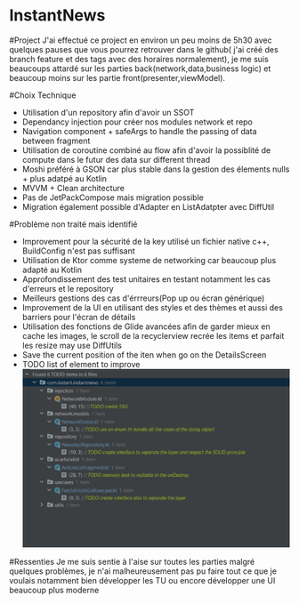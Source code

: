 # InstantNews

#Project
J'ai effectué ce project en environ un peu moins de 5h30 avec quelques pauses que vous pourrez retrouver dans le github( j'ai créé des branch feature et des tags avec des horaires normalement),
je me suis beaucoups attardé sur les parties back(network,data,business logic) et beaucoup moins sur les partie front(presenter,viewModel).

#Choix Technique
* Utilisation d'un repository afin d'avoir un SSOT
* Dependancy injection pour créer nos modules network et repo
* Navigation component + safeArgs to handle the passing of data between fragment
* Utilisation de coroutine combiné au flow afin d'avoir la possiblité de compute dans le futur des data sur different thread
* Moshi préféré à GSON car plus stable dans la gestion des élements nulls + plus adatpé au Kotlin
* MVVM + Clean architecture
* Pas de JetPackCompose mais migration possible
* Migration également possible d'Adapter en ListAdatpter avec DiffUtil


#Problème non traité mais identifié
* Improvement pour la sécurité de la key utilisé un fichier native c++, BuildConfig n'est pas suffisant
* Utilisation de Ktor comme systeme de networking car beaucoup plus adapté au Kotlin
* Approfondissement des test unitaires en testant notamment les cas d'erreurs et le repository
* Meilleurs gestions des cas d'érrreurs(Pop up ou écran générique)
* Improvement de la UI en utilisant des styles et des thèmes et aussi des barriers pour l'écran de détails 
* Utilisation des fonctions de Glide avancées afin de garder mieux en cache les images, le scroll de la recyclerview recrée les items et parfait les resize may use DiffUtils
* Save the current position of the iten when go on the DetailsScreen
* TODO list of element to improve ![img.png](img.png)

#Ressenties
Je me suis sentie à l'aise sur toutes les parties malgré quelques problèmes,
je n'ai malheureusement pas pu faire tout ce que je voulais notamment bien développer les TU ou encore développer une UI beaucoup plus moderne 
  


